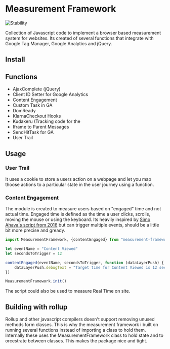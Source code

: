 Measurement Framework
=======
![Stability][stability-image]

Collection of Javascript code to implement a browser based measurement
system for websites. Its created of several functions that integrate
with Google Tag Manager, Google Analytics and jQuery.



## Install



## Functions
* AjaxComplete (jQuery)
* Client ID Setter for Google Analytics
* Content Engagement
* Custom Task in GA
* DomReady
* KlarnaCheckout Hooks
* Kudakeru (Tracking code for the
* Iframe to Parent Messages
* SendHitTask for GA
* User Trail


## Usage


### User Trail
It uses a cookie to store a users action on a webpage and let you map
thoose actions to a particular state in the user journey using a function.

### Content Engagement
The module is created to measure users based on "engaged" time and not actual
time. Engaged time is defined as the time a user clicks, scrolls, moving the mouse
or using the keyboard. Its heavily inspired by 
[Simo Ahava's script from 2016](https://www.simoahava.com/analytics/track-content-engagement-via-gtm/) but can
trigger multiple events, should be a little bit more precise and gready.

```javascript
import MeasurementFramework, {contentEngaged} from "measurement-framework"

let eventName = "Content Viewed"
let secondsToTrigger = 12 

contentEngaged(eventName, secondsToTrigger, function (dataLayerPush) {
    dataLayerPush.debugText = "Target time for Content Viewed is 12 seconds."
})

MeasurementFramework.init()
```

The script could also be used to measure Real Time on site. 


## Building with rollup
Rollup and other javascript compilers doesn't support removing unused
methods form classes. This is why the measurement framework i built on
running several functions instead of importing a class to hold them.
Internally these uses the MeasurementFramework class to hold state and
to orcestrate between classes. This makes the package nice and tight.

[npm-image]: https://img.shields.io/npm/v/measurement-framework.svg
[stability-image]: https://img.shields.io/badge/stability-experimental-orange.svg
[stability-url]: https://github.com/mijohansen/measurement-framework

